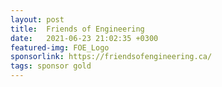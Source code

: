 ```yaml
---
layout: post
title:  Friends of Engineering
date:   2021-06-23 21:02:35 +0300
featured-img: FOE_Logo
sponsorlink: https://friendsofengineering.ca/
tags: sponsor gold
---
```

